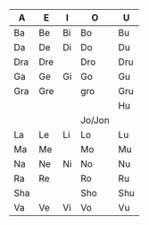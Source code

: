 
| A   | E   | I   | O      | U   |
| --- | --- | --- | ------ | --- |
| Ba  | Be  | Bi  | Bo     | Bu  |
| Da  | De  | Di  | Do     | Du  |
| Dra | Dre |     | Dro    | Dru |
| Ga  | Ge  | Gi  | Go     | Gu  |
| Gra | Gre |     | gro    | Gru |
|     |     |     |        | Hu  |
|     |     |     | Jo/Jon |     |
| La  | Le  | Li  | Lo     | Lu  |
| Ma  | Me  |     | Mo     | Mu  |
| Na  | Ne  | Ni  | No     | Nu  |
| Ra  | Re  |     | Ro     | Ru  |
| Sha |     |     | Sho    | Shu |
| Va  | Ve  | Vi  | Vo     | Vu  |
